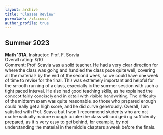 ```yaml
---
layout: archive
title: "Classes Review"
permalink: /classes/
author_profile: true
---
```


Summer 2023 
------

**Math 131A**, Instructor: Prof. F. Scavia <br>
Overall rating: 8/10 
<br>
Comment: Prof. Scavia was a solid teacher. He had a very clear direction for where the class was going and handled the class pace quite well, covering all the materials by the end of the second week, so we could have one week of time to revise for the final. This was extremely important and helpful for the smooth running of a class, especially in the summer session with such a tight paced interval. He also had good teaching skills, as he explained the concept fairly concisely and in detail with visible handwriting. The difficulty of the midterm exam was quite reasonable, so those who prepared enough could really get a high score, and he did curve generously. Overall, I am satisfied with Prof. Scavia but I won't recommend students who are not mathematically mature enough to take the class without getting sufficiently prepared, as it is very easy to get behind, for example, by not understanding the material in the middle chapters a week before the finals.
